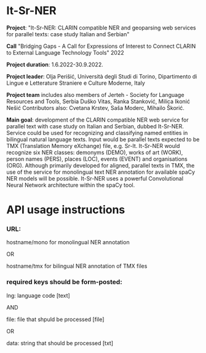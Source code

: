 # It-Sr-NER
**Project**: "It-Sr-NER: CLARIN compatible NER and geoparsing web services for parallel texts: case study Italian and Serbian" 

**Call** "Bridging Gaps - A Call for Expressions of Interest to Connect CLARIN to External Language Technology Tools" 2022

**Project duration**: 1.6.2022-30.9.2022.

**Project leader**: Olja Perišić, Università degli Studi di Torino, Dipartimento di Lingue e Letterature Straniere e Culture Moderne, Italy

**Project team** includes also members of Jerteh  - Society for Language Resources and Tools, Serbia Duško Vitas, Ranka Stanković, Milica Ikonić Nešić
Contributors also: Cvetana Krstev, Saša Moderc, Mihailo Škorić. 

**Main goal**: development of the CLARIN compatible NER web service for parallel text with case study on Italian and Serbian, dubbed It-Sr-NER. Service could be used for recognizing and classifying named entities in bilingual natural language texts. Input would be parallel texts expected to be TMX (Translation Memory eXchange) file, e.g. Sr-It. It-Sr-NER would recognize six NER classes: demonyms (DEMO), works of art (WORK), person names (PERS), places (LOC), events (EVENT) and organisations (ORG). Although primarily developed for aligned, parallel texts in TMX, the use of the service for monolingual text NER annotation for available spaCy NER models will be possible. It-Sr-NER uses a powerful Convolutional Neural Network architecture within the spaCy tool.

# API usage instructions

### URL:
  
hostname/mono for monolingual NER annotation

OR

hostname/tmx for bilingual NER annotation of TMX files

### required keys should be form-posted:
  
   lng: language code [text]
	 
   AND
	 
   file: file that shpuld be processed [file]
	 
   OR
	 
   data: string that should be processed [txt]
  

